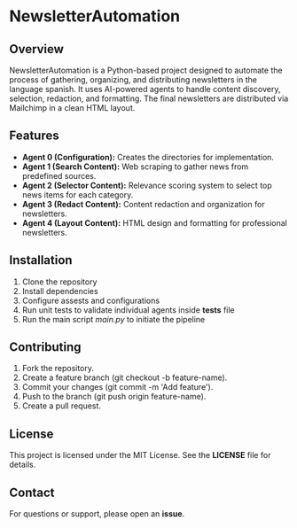 # NewsletterAutomation

## Overview
NewsletterAutomation is a Python-based project designed to automate the process of gathering, organizing, and distributing newsletters in the language spanish. It uses AI-powered agents to handle content discovery, selection, redaction, and formatting. The final newsletters are distributed via Mailchimp in a clean HTML layout.

## Features
- **Agent 0 (Configuration):** Creates the directories for implementation.
- **Agent 1 (Search Content):** Web scraping to gather news from predefined sources.
- **Agent 2 (Selector Content):** Relevance scoring system to select top news items for each category.
- **Agent 3 (Redact Content):** Content redaction and organization for newsletters.
- **Agent 4 (Layout Content):** HTML design and formatting for professional newsletters.

## Installation

1. Clone the repository
2. Install dependencies
3. Configure assests and configurations
4. Run unit tests to validate individual agents inside **tests** file
5. Run the main script *main.py* to initiate the pipeline

## Contributing

1. Fork the repository.
2. Create a feature branch (git checkout -b feature-name).
3. Commit your changes (git commit -m 'Add feature').
4. Push to the branch (git push origin feature-name).
5. Create a pull request.

## License

This project is licensed under the MIT License. See the **LICENSE** file for details.

## Contact

For questions or support, please open an **issue**.
